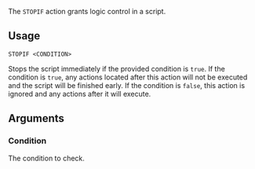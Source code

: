 The `STOPIF` action grants logic control in a script.

## Usage
```
STOPIF <CONDITION>
```
Stops the script immediately if the provided condition is `true`. If the condition is `true`, any actions located after this action will not be executed and the script will be finished early. If the condition is `false`, this action is ignored and any actions after it will execute.

## Arguments
### Condition
The condition to check.